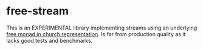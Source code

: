 # free-stream

This is an EXPERIMENTAL library implementing streams using an underlying [free monad in church representation][fm-church].
Is far from production quality as it lacks good tests and benchmarks.

[fm-church]: http://hackage.haskell.org/package/free-4.12.4/docs/Control-Monad-Trans-Free-Church.html
